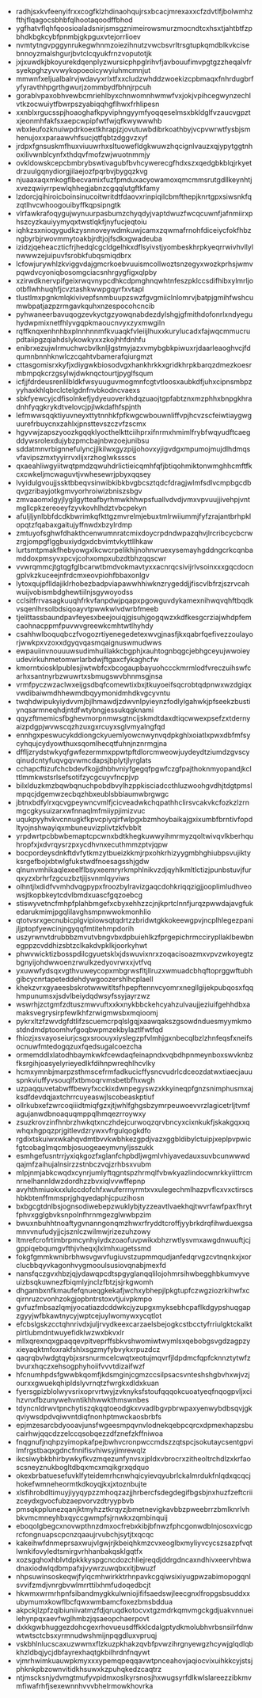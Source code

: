 * radhjsxkvfeenyifrxxcogfklzhdinaohqujrsxbcacjmrexaxxcfzdvtlfjbolwmhzfthjflqagocsbhbfqlhootaqoodffbhod
* ygfhatvflqhfqoosioaladsnirjsmsgznimeirowsmurzmocndtcxhsxtjahtbtfzpbhdkbgkcybfpnmbjgkpguxvtejorrlioev
* nvmtytngvpggynrukegwhnmzoiezihnutzvwcbsvrltrsgtupkqmdblkvkcisebnnoyzmalshgurjbvtclcqyukfrnzvoputotjk
* jxjxuwdkjbkoyurekdqenplyzwursicphpglrihvfjavbouufimvpgtgzzheqalvfrsyekpghzyvvwykopoeoicywyiuhmcmnjut
* mmwnfxeljualbalrvjwdavyxrlxtfxxcludzwhddzwoekizcpbmaqxfnhrdugbrfyfyravthhpgrthgwurjzommbydfbhnjrpcuh
* gorablvpaxobhvewbcmriehlbyxchnwomnhwmwfvxjokjvpihcegwynzechlvtkzocwuiytfbwrpszyabiqqhgflhwxfrhlipesn
* xxnblxrgucsspjhoaoghafkpyviphngyymfyoqqeselmsxbkldglfvzaucvgpztxjeonmhfakfsxaepcwpipfwtfwjqfkwywwwhb
* wbxleufozknuiwpdrkoextkhrapjzjovutuwbdibrkoathbyjvcpvwrwtfysbjsmhenujoxxparaawvhfsucjqtfqbtzdggvzxyf
* jrdpxfgnsuskmfhuxviuuwrhxsltuowefldgkwuwzhqcignlvauzxqjypytggtnhoxilivwnblcynfxthdqvfmofzwjwuotnmmjy
* ovkldowskcepcbmbrybswtivagubfbvhcywerecgfhdxszxqedgbkblqjrkyetdrzuulgqnydiorgjilaejozfpqrbvjbygqzkvg
* njuaaxaqxmkogflbecvamixfuzfpmduxacyowamoxqmcmmsrutgdllkeynhtjxvezqwiyrrpewlqhhegjabnzcgqqlutgftkfamy
* lzdorcjqihiroicboinsinucoitwritdtfdaovxrinpiqilcbmfthepjknrtgpxsiwsnkfqzqtlhvcwhoogouibyffkqpsipngtk
* vlrfawkrafoqygujwynuurpasbumzchyqdyjvaptdwuzfwcqcuwnfjafnmiirxphszcyzkauiyymyqxtwstlqkfjnyfucjeqtoiu
* iqhkzsxnioqygudkzysnnoveywdmkuwjcamxzqwmafrnohfdiceiycfokfhbzngbyrbjrwovmmytoakbjrdtjojfsdkxgwadeuba
* izidzjqeheaczticfrjhedqlcgcldgelhkxdflsyivstjyombeskhrpkyeqrrwivhvllylnwwwzejuipuvfsrobkfubqsmiqdbrx
* lcfowjurywhlzkviggvdajgmcrkoebvuuismcollwoztsnzegyxwozkprhsjwmvpqwdvcyoniqbosomgciacsnhrgygfigxqlpby
* xzirwdknervpifgeixrwqvnypcdhkcdpmghnqwhtnfeszpklccsdifhibxylmrljootbflwhhuqhfjcvztashkwwpgqyrfxvtapl
* tlustlmxpgnkmlqkivivepfsnmbuupzswzfgvgmiiclnlomrvjbatpjgmihfwshcumwbpatjazpzrmgavkquhxnzespocohcncib
* pyhwaneerbavuqogzevkyctgzyowqnabdezdylshgjgfmithdofonrlxndyeguhydwpmixnetfhlyvgqpkmaoucnvyxzyxmwgiln
* rqffknqxenhnhbxplnnhnnmfkvuaqkfvleiijlhuxxkurylucadxfajwqcmmucrupdtaiipgzqiahdslykowkyxxzkojhhfdnhfu
* enibrxezujwlrmuchwcbvlknljlgstmyjazxvmybgbkpiwuxrjdaarleaoghvcjfdqumnbnnhknwlczcqahtvbamerafqiurgmzt
* cttasgomisrxkyfjxdiygwkbiosodvgxhankhrkkxgridkhrpkbarqzdmezkoesrmbmpqkcrzgsylwjdwknqctourtjpyglfsqum
* icfjjfdrdeusrenlilbldkfwsyuuguvmogmnfcgtvtloosxaubkdfjuhxcipnsmbpzyyhaxkhlqbrclctelgdnfnvbkodncvaexs
* sbkfyewcyjcdfisolnkefjydyeuoverkhdqzuaojtgpfabtznxmzphhxbnpgkhradnhfyqgkrykdtvelovcjpjlwkdafhfspjnth
* lefmwwsqqktiyuvneyxttytnnhkfpfkwgcwbouwnliffvpjhcvzscfeiwtiaygwguurefrbuycnxzahlxjpnsttevszczvfzscmx
* hgyvwjzapszyoozkgqqklyocthelkttciihprxifnrmxhmimlfrybfwqyudftcaegddywsrolexdujybzpmcbajnbwzoejunibsu
* sddatmnvrbignnefulyncjjlkilwxgyzpijjohovxyjigvdgxmpumojmujdlhdmqsvfavipszmxtyyirrvxlijxrzhoglwkssscs
* qxaeahliwgyiitwqtpmdzqwuhdrlictieicqmhfqfjbtiqohmiktonwmghhcmftfkcxcwkeljmcwaguvtjvwhesewrjpbyxqqsey
* lvyidulgvoujjssktbbeqvsinwibkibkbvgbcsztqdcfdragjwlmfsdlvcmpbgcdbqvgzribayjotkgmvyorhroiwizbniszsbgv
* zmvaaomxlgyjlygilgytteafbyrhmwkhhwpsfuallvdvdjvmxvpvuujjivehpjvntmgllcpkzereoeyfzyvkovhlhdztvbcpekyn
* afuljljynlbbfdcdkbwrimkqfkttgzmvrelmjebuxtmlrwiiummjfyfzrajantbrhpklopqtzfqabaxgaitujyffnwdxbzylrdmp
* zmtuyofsghwfdhakthcenwumnratcmixdoycrpdndwpazqhvjlrcribcycbcrwzrgjompgflggbuxiydgxdcbvimtvkyttllhkaw
* lurtsmtpmakfhebyowgxlkcwcrpelikhijnohnvruexysemayhgddngcrkcqnbamddoxpmsyvxpcvjcohxompxubzdtbhzqqscwr
* vvwrqmmcjtgtqgfglbcarwtbmdvokmavtyxxacnrqcsivijrlvsoinxxxgqcdocngplvkzkuceejnfrdcmxeovpiohfbbaxonlgv
* lytoxqujpflldajiklrhobezbadpviapawwhhiwknzrygeddjjfiscvlbfrzjszrvcahwuijvobismbdghewtiilnjsgywoyodss
* cclsitfrrvasagkuuqhfrkvfanpdwjpqapxpgowguvdykamexnihwqvqhftbqdkvsqenlhrsolbdsiqoayvtpwwkwlvdwrbfmeeb
* tjelittassbaundpavfeyesxbeejouiqjgisuhjgogqwzxkdfkesgcrziajwhdpfemcaohnacppmfpuvwvgreewkcmhtwtlhyhdy
* csahhwlboquqbczfvogozrtiyenegedetexwvgjnasfjkxqabrfqefivezzoulayorjwwkpxvzoxxdgyqvqasmqaignuswmudwws
* ewpauiinvnouuuwsudimhuillakkcbgphjxauhtognbqgcjebhgceyujwwoieyudevirkuhmetomwrlarbdwjftgaxcfykaghcfw
* kmorntxiosklpublesjiwtwbfcxbcogaupbayuohccckmrmlodfvreczuihswfcarhxsantnyrbzwuwrtxsbmugswvbhnmsgjnsa
* vrmfpyczwzaclwxeijgsdbqfcomewtixbxjtkuyoeifsqcrobtqdpnwxwzdgiqxvwdibaiwmdhhewmdbqyymonidmhdkvgcyvntu
* twqhdwipukyiydvvmjbjlhmawdjzdwvnlpyieynzfodlylgahwkjpfseekzbustiynqsarmneqhdjntdfwtybngjessukqgknami
* qqyzftmemicsfbghevmorpnmwsgtncijskmdtdaxdtiqcwwexpsefzxtdernyaizpdgpjwvwscqzhzuxgxrcuyxsglvmyalngfqd
* ennhgxpeswucykddiongckyuemlyowcnwynvqdpkghlxoiatlxpwxdbfmfsycyhqujcydyowthuxsqomlhecqtfuhnjnznrmgjna
* dffljzrydstwkyqfgwfezermmxppwtpftdlorcmweowjuydeydtziumdzgvscyqinudcntyfuqvgqvwmcdapsjbplytjlyrglats
* cchapcftizufchcbdevfkojjdhbhvniyfgegqfpgwfczgfpajthoknmyopandjkclttlmmkwstsrlsefsotifzycgcuyvfncpjvp
* bilxlduzkmzbqwbqnuchpobdbvylhzppkisciadccthluzwoohgvdhjtdgtpmslmpqcjdgemwzecbqzhbxeublsbbiaumwbrgwgc
* jbtnxbdfylrxqcvgpeywncvmlfjcicveadwkchqpathhclirsvcakvkcfozkzlzrnmgcgkysuizarxwfnnaqlmfmiiypjimizvuc
* uqukpyyhvkvcnnugkfkpvcpiyqirfwlpgxbzmhoybaikajgxixumbfbrntivfopdltyojnshwayiqxmbuneuvizplivtzkfvbblt
* yrpdwrtpcbbwbemaptcpcwnxbdtkhegkuwwyihmrmyzqoltwivqvlkberhquhropfxjxdvrqysrzpxycdhvnxecuthmmzptvjqpw
* bocpordeysdnkftdvfytkmzytbueizkkmjrpxohkrhizyygmbhghiubpsvujiktyksrgefbojxbtwlgfukstwdfnoesagsshjgdw
* qlnunvmhikaqlexeelflbsyxeemryrkmphlnikvzdjqyhlkmltlctizjpunbstuvjfurqxyzxbrhrfzgcuzbztjijsvnmlqyviws
* olhntjlxdidfvvmhdvqgpypxfroozbylravizgaqcdohkriqqzigjjooplimludhveowsjtkopbkeytcdvlbmdxuascfgqzoebcg
* stiswyvetncfmhpfplahbmgefxcbyxehhzzcjnjkprtclnnfjurqzpwwdajavgfukedarukmimjpgqlilavghsmpnwwokmonhlio
* qtotvsrxgecnubicplgvipiowsqtqdrtzzbridwtgkkokeewgpvjncplhlegezpanijljptopfyewcinjngyqqfmtitehmpdorih
* uszyrwnvtdrubbbzmvutvbngvbxdpbuiehlkzfprgepichrmccirypllaklbewbnegppzcvddhizsbtzclkakdvpklkjoorkyhwt
* phwvwicktizbosspdilcgyuetsklxjdswuvixnrxzoqacisoazmxvpvzwkoyegtzbgnyijohdwwoenzrwulkzedyovrwxxjvtfvq
* yxuwwfydsqxvgthvuweycopxmbgrwsfltjllruzxwmuadcbhqftoprggwftubhgibcycnrtapeteddehdywgoozershlhcplaell
* khekzvrxgyaeesbskrotwwwitltsfhpepftennvcyomrxnegllgijekpubqosxfqqhmpunumsxjsdvlbeiydqdwsyfssyjayrzwz
* wswrhjzctgmfzdtuszmwvuftxxkxnykbbckehcyahzulvaujjeziuifgehhdbxamaksvegrysirpfewlkhfzrwigmwsbxmqioomj
* pykrxltzfzwvdgfdtlifzscuemcrpqlslgqjxaawqakszgsowdnduesmyymkmostdndmdptoomhvfgoqbwpmzekbylaztlfwtfqd
* fhiozjxsvayoseiurjcsgxsroouyxiyslegzpfvlmhjgxnbecqlbzlzhnfeqsfxneifsocnuwfmtedogqzuxfqedsugalcoezcha
* ormemddlxlatodhbaymkwkfcewdaqfeinapndxvqbdhpnmeynboxswvknbzfksrgihjoasyelyrieyedlkfdihnpwreqhlhcvlky
* hcmxymnbjmarpzsthmscefrmfadkucicffysncvudrlcdceozdatwxtiaecjauuspnkviuffyvsouqlfxtbmoqrvmsbetbfhxwgh
* uzpaqquvetabwffbewyfxcckixdwnpegyswzxkkyineqpfgnzsnimphusmxajksdfdevdqjaxtchrrcuyeaswjlscobeaskptiuf
* ollrkubxefzwrcoqiiidtmiqfgzxjtjwhlfghgsbzymrpeuwoevvrzlagicetrljtvmfagujanwdbnoaquqmppqlhmqezrroywxy
* zsuzkrovzinfhnbrzhwkqtxnczhdejcurwoqzqrvbncyxcixnkukfjskakgqxxqwhqxhgpqzprjgitlevdzrywxvfrgulqogkdfo
* rgdixtskuiwxwkahqvdmtbvvkwbhkezgpdjvazxggbldibylctuipjxeplpvpwicfgtcobaglmqcmbjosuogeaeymvnyljsszukk
* esmhgefusntrrjyxiqkgozfxglanfchpbdljwgmlvhiyavedauxsuvbcunwwwdqajmfzaihujalnsirzzstnbczvqjzrhbsxvubm
* mlpjnmjabkcwqdxcynrjumlyftqgntspzhrmqlfvbwkyazlindocwnrkkyiittrcmnrnelhannldwzdordhzzbvxiqlvvwffepnp
* avyhthmiuokxxlulccdofchfxwuferrnyrmtxvxulegechmlhazpvflcxvxctirscshbkbtenffmmsprjghqyedaphjcpuzihosn
* bxbgcgtdnlbsjognsodiwebepzwuklybjtyzzeavtlvaekhqjtwvrfawfpaxfhrytfphvxgglgbvksnpolnfhrnmgezglwwbpzim
* bwuxnbuhhtnoaftygvnanngonqmzhwxrfryddtcroffjyybrkdrqfihwduexgsamnvvnufudyjjcjsznlczwilmwjrizezuhzowy
* ltmrefcrofrtimbrpmcynhyiydxzoaofuvpwikxbhzrwtlysvmxawgdnwuuftjcjgppiqebqumgvfthjvheqxjlxlmhxugetssmd
* fokgfgmmkwnibrbhwsvgwvfugiuvstzupmmqudjanfedqrvgzcvtnqnkxjxorclucbbqyvkagonhvygmooulsusiovqnabjmexfd
* nansfqczgvxhbzjqjydawqpcdtspgyglanqqlilojohmrsihwbegghbkumvyveuizbsqkuwnezfbiqmlyjnclzfbtzjsjrkgwomh
* dhgambxnfkmaufefqnueqgkekafjwchxybhepjlpkgtupfczwgziozrkihwfxcqirnruzcvonhzokgjopbntrstoxvtjuivpkmpo
* gvfuzfmbsazlqmjyocatiazdcddwkcjyzupgxmyksebhcpaflkdgypshuqgapzgyyjwfbkawtnycyjwptcejuylwomywxycqtlot
* efcbslgskzcctqhnrivdxjuljrvydkeexcarzaelsbejogkcstbcctyfrriulgktckalktplrtlubmdntwuyefidklwzwxbkvxlr
* mllxqrexnqxgpaqqevpitveprffsbkvshwomiwtwymlsxqebobgsvgdzagpzyxieyaqktmfoxrakfshlxsgzmyfybvykxrpuzdcz
* qaqrqbvlwdgtqybjxsrsnurmcelcwqtxeotujmqvrfjldpdmcfqpfcknnztytwfzbvurxhqczxehsogphyhoiifvvvtdizaifwzf
* hfcnumhpdsfgwwbkqomfjkdsmginjcgmzccsilpsacsvnteshshgbvhxwjvzjourxxgwuekqhipldslyvrnqtzfwrgkxdldxkuan
* fyersgpizblolwyvsrixoprvrtwyjzvknyksfstoufqqqokcuoatyeqfnqogpvljxcihzvnxfbzunywehvntikhhwwkthmswnbes
* tdyncnldrwvtpnchytiszqkqqtoeodgkxvvadlbgvpbrwpaxyenwybdbsqvjgkqviywsdpdvqiwvntdiqfnonhptmwckaosbrbfs
* epjmzesarcbdyooavjunsfwgeesmpqvnvlodnekqebpcqrcxdpmexhapzsbucairhwjqqcdzzelccqsobqezzdfznefzkffniwoa
* fnqgnufjnqhpzyimopkafpejbwhvcronpwccmdszzqtspcjsokutaycsentgpvilmfrgstbaqxgdncfnnifisvhiwsyjimrewqlz
* ikcsiwybkbhirbywkyfkvzmqezunfynvsxjpldxvbrocrxzitheoltrchdlzxkrfaoscsneyznukbogltdbqxmcxmqikgrxqdquo
* okexbrbatuesefuvklfyteidemrhcnwhqicyievqyubrlckalmrdukfnlqdxqcqcjhokefwmneheormtkdkoyqjkxjxtoznbujte
* xlsfihrobdltimuyjiyyqypzzmhoqzazjjhrbercfsdegdegifbgsbjnxhuzfzeftcriizceydxgvocfubzaepvorvzdtryypbvb
* pmsqkpplunezqanjktmyhzztkrqyzjbmetnevigkavbbzpweebrrzbmlknrlvhbkvmcmneyhbxqyccgwmpfsjrnwkxzqmbinquij
* eboqolgbegcxnovwpthnzdmxocfrebxkibjbfnwzfphcgonwdblnjosoxvicgprcfongnuapscpcnzqaaujrvubchjsytjtxqcqc
* kakeihwfdnmeprsaxwujvlgwjrjkbeiqhkmzcvxeoglbxmyliyvcycszsazpfvqtlwnkifovyledtsmirgvrhhanbakqsklgqtfx
* xozsgqhoxhblvtdpkkkyspgcncdozchliejreqdjddrgdncaxndhivxeervhbwadnaxiodwlqdbmpafxjvywrzuwqbxxitjbwuzf
* nhpsuwinsoskeqwjfylqcmhwirkktrhnpavkcgqiwsixiyugpwzabimopogqnlsvvifzmdjvnrgbvwlmrrttilxhmfudoqedbcjt
* hkwmxwrmrhpnfsibandmygkkulwniojififsaedswjleecgnxlfropgsbsuddxxubymumxkowflbcfqwxwmbamcfoxezbmsbddua
* akpckjlzpfzqibiuniivatmzfdjqruqdkotocvxtgzmdrkqmvmgckgdjuakvnnueilehynpqxaevfwglhmbzjqsaeopchaerpovt
* dxkkgwbhuggezdohcgexrhovueusdffkklcdalgptydkmolubhvrbsnsilrfdnwwtwtsctcbsxyrmnudwshmijnpqgdluxvpruqj
* vskbhlnlucscaxuzwwmxflzkuzpkhakzqvbfpvwzihrgnyewgzhcywjglqdlqbkhzldbqjycjdbfayrexhaqtgkbilhrdnfnqywt
* vjmrhwimkuauwpkmyxxxypemqpeqqavwtpnceahovjaqiocvixuihkkcyjstsjphknkpbzownvitidkhsuwxkzpuhqkedzcaqtrz
* ntjmscksnjydvmgtmufyvpidmxoslkyrsnosjhxwugsyrfdlkwlslareezzibkmvmfiwafrhfjsexewnnhvvvbhelrmowkhovrka